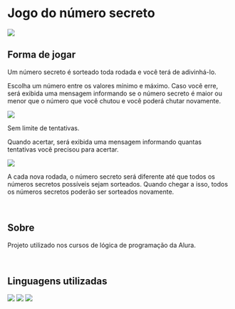 <h1>Jogo do número secreto</h1>
<img src="https://github.com/KaiqueCalais/jogo-do-numero-secreto/assets/129239184/59f4ae0f-47d0-4cdf-b3e7-48ce019c4ea9">

<br/>

<h2>Forma de jogar</h2>
<p>Um número secreto é sorteado toda rodada e você terá de adivinhá-lo.</p>
<p>Escolha um número entre os valores mínimo e máximo. Caso você erre, será exibida uma mensagem informando se o número secreto é maior ou menor que o número que você chutou e você poderá chutar novamente.</p>
<img src="https://github.com/KaiqueCalais/jogo-do-numero-secreto/assets/129239184/2c9e3f7a-3343-4418-8599-f1dda81b882c">
<p>Sem limite de tentativas.</p>
<p>Quando acertar, será exibida uma mensagem informando quantas tentativas você precisou para acertar.</p>
<img src="https://github.com/KaiqueCalais/jogo-do-numero-secreto/assets/129239184/5d1b5d07-e957-4e34-bb4f-879059cae51f">
<p>A cada nova rodada, o número secreto será diferente até que todos os números secretos possíveis sejam sorteados. Quando chegar a isso, todos os números secretos poderão ser sorteados novamente.</p>

<br/>

<h2>Sobre</h2>
<p>Projeto utilizado nos cursos de lógica de programação da Alura.</p>

<br/>

<h2>Linguagens utilizadas</h2>
<div>
  <img src="https://img.shields.io/badge/HTML-239120?style=for-the-badge&logo=html5&logoColor=white">
  <img src="https://img.shields.io/badge/CSS-239120?&style=for-the-badge&logo=css3&logoColor=white">
  <img src="https://img.shields.io/badge/JavaScript-F7DF1E?style=for-the-badge&logo=javascript&logoColor=black">
</div>
